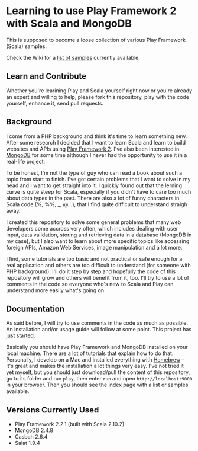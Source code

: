 # Learning to use Play Framework 2 with Scala and MongoDB

This is supposed to become a loose collection of various Play Framework (Scala) samples.

Check the Wiki for a [list of samples](https://github.com/Manc/play-samples/wiki) currently available.


## Learn and Contribute

Whether you're learining Play and Scala yourself right now or you're already an expert and willing to help, please fork this repository, play with the code yourself, enhance it, send pull requests.


## Background

I come from a PHP background and think it's time to learn something new. After some research I decided that I want to learn Scala and learn to build websites and APIs using [Play Framework 2](http://www.playframework.com/). I've also been interested in [MongoDB](http://www.mongodb.org/) for some time although I never had the opportunity to use it in a real-life project.

To be honest, I'm not the type of guy who can read a book about such a topic from start to finish. I've got certain problems that I want to solve in my head and I want to get straight into it. I quickly found out that the lerning curve is quite steep for Scala, especially if you didn't have to care too much about data types in the past. There are also a lot of funny characters in Scala code (%, %%, _, @…), that I find quite difficult to understand straigh away.

I created this repository to solve some general problems that many web developers come accross very often, which includes dealing with user input, data validation, storing and retrieving data in a database (MongoDB in my case), but I also want to learn about more specific topics like accessing foreign APIs, Amazon Web Services, image manipulation and a lot more.

I find, some tutorials are too basic and not practical or safe enough for a real application and others are too difficult to understand (for someone with PHP background). I'll do it step by step and hopefully the code of this repository will grow and others will benefit from it, too. I'll try to use a lot of comments in the code so everyone who's new to Scala and Play can understand more easily what's going on.


## Documentation

As said before, I will try to use comments in the code as much as possible. An installation and/or usage guide will follow at some point. This project has just started.

Basically you should have Play Framework and MongoDB installed on your local machine. There are a lot of tutorials that explain how to do that. Personally, I develop on a Mac and installed everything with [Homebrew](http://brew.sh/) – it's great and makes the installation a lot things very easy. I've not tried it yet myself, but you should just download/pull the content of this repository, go to its folder and run `play`, then enter `run` and open `http://localhost:9000` in your browser. Then you should see the index page with a list or samples available.


## Versions Currently Used

* Play Framework 2.2.1 (built with Scala 2.10.2)
* MongoDB 2.4.8
* Casbah 2.6.4
* Salat 1.9.4
